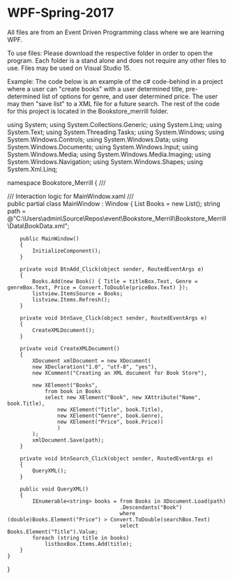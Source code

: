 # WPF-Spring-2017

All files are from an Event Driven Programming class where we are learning WPF.

To use files: Please download the respective folder in order to open the program.  Each folder is a stand alone and does not require any other files to use.  Files may be used on Visual Studio 15.

Example: The code below is an example of the c# code-behind in a project where a user can "create books" with a user determined title, pre-determined list of options for genre, and user determined price.  The user may then "save list" to a XML file for a future search.  The rest of the code for this project is located in the Bookstore_merrill folder.

using System;
using System.Collections.Generic;
using System.Linq;
using System.Text;
using System.Threading.Tasks;
using System.Windows;
using System.Windows.Controls;
using System.Windows.Data;
using System.Windows.Documents;
using System.Windows.Input;
using System.Windows.Media;
using System.Windows.Media.Imaging;
using System.Windows.Navigation;
using System.Windows.Shapes;
using System.Xml.Linq;

namespace Bookstore_Merrill
{
    /// <summary>
    /// Interaction logic for MainWindow.xaml
    /// </summary>
    public partial class MainWindow : Window
    {
        List<Book> Books = new List<Book>();
        string path = @"C:\Users\admin\Source\Repos\event\Bookstore_Merrill\Bookstore_Merrill\Data\BookData.xml";

        public MainWindow()
        {
            InitializeComponent();
        }

        private void BtnAdd_Click(object sender, RoutedEventArgs e)
        {
            Books.Add(new Book() { Title = titleBox.Text, Genre = genreBox.Text, Price = Convert.ToDouble(priceBox.Text) });
            listview.ItemsSource = Books;
            listview.Items.Refresh();
        }

        private void btnSave_Click(object sender, RoutedEventArgs e)
        {
            CreateXMLDocument();
        }

        private void CreateXMLDocument()
        {
            XDocument xmlDocument = new XDocument(
            new XDeclaration("1.0", "utf-8", "yes"),
            new XComment("Creating an XML document for Book Store"),

            new XElement("Books",
                from book in Books
                select new XElement("Book", new XAttribute("Name", book.Title),
                    new XElement("Title", book.Title),
                    new XElement("Genre", book.Genre),
                    new XElement("Price", book.Price))
                    )
            );
            xmlDocument.Save(path);
        }

        private void btnSearch_Click(object sender, RoutedEventArgs e)
        {
            QueryXML();
        }

        public void QueryXML()
        {
            IEnumerable<string> books = from Books in XDocument.Load(path)
                                        .Descendants("Book")
                                        where (double)Books.Element("Price") > Convert.ToDouble(searchBox.Text)
                                        select Books.Element("Title").Value;
            foreach (string title in books)
                listboxBox.Items.Add(title);
        }
    }
}
